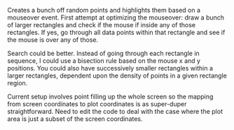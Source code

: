 Creates a bunch off random points and highlights them based on a mouseover event. 
First attempt at optimizing the mouseover: draw a bunch of larger rectangles and check if the mouse if inside any of those rectangles. If yes, go through all data points within that rectangle and see if the mouse is over any of those.

Search could be better. Instead of going through each rectangle in sequence, I could use a bisection rule based on the mouse x and y positions. 
You could also have successively smaller rectangles within a larger rectangles, dependent upon the density of points in a given rectangle region. 

Current setup involves point filling up the whole screen so the mapping from screen coordinates to plot coordinates is as super-duper straightforward. Need to edit the code to deal with the case where the plot area is just a subset of the screen coordinates.
 
